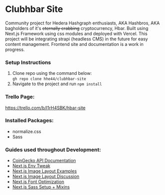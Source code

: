 # Clubhbar Site
Community project for Hedera Hashgraph enthusiasts, AKA Hashbros, AKA bagholders of it's ~~eternally crabbing~~ cryptocurrency, Hbar. Built using Next.js Framework using css modules and deployed with Vercel. This project will be integrating strapi (headless CMS) in the future for easy content management. Frontend site and documentation is a work in progress.

### Setup Instructions
1. Clone repo using the command below:<br>`gh repo clone hhe44/clubhbar-site`
2. Navigate to the project and run `npm install` 

### Trello Page:
https://trello.com/b/I1rH4SBK/hbar-site

### Installed Packages:
- normalize.css
- Sass

### Guides used throughout Development:
* [CoinGecko API Documentation](https://www.coingecko.com/api/documentations/v3#/coins/get_coins_list)
* [Next.js Env Tweak](https://github.com/vercel/next.js/issues/9690)
* [Next.js Image Layout Examples](https://github.com/vercel/next.js/blob/canary/examples/image-component/pages/layout-fill.js)
* [Next.js Image Layout Discussion](https://github.com/vercel/next.js/discussions/18739)
* [Next.js Font Optimization](https://nextjs.org/docs/basic-features/font-optimization)
* [Next.js Sass Setup + Mixins](https://www.freecodecamp.org/news/how-to-use-sass-with-css-modules-in-next-js/)